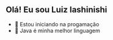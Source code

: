 ## Olá! Eu sou Luiz Iashinishi

- 🌱 Estou iniciando na progamação 
- 🤔 Java é minha melhor linguagem 

